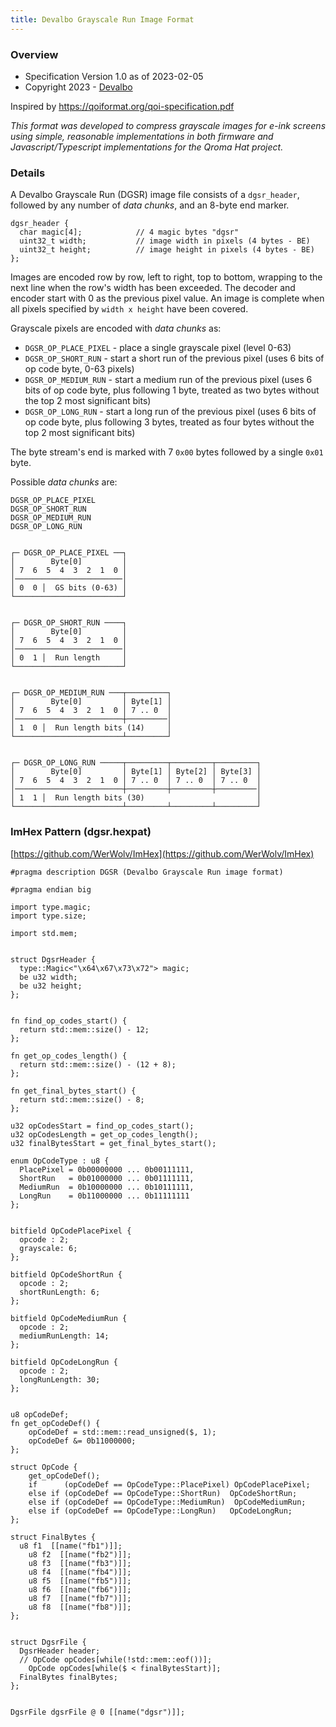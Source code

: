 ```yaml
---
title: Devalbo Grayscale Run Image Format
---
```


### Overview
* Specification Version 1.0 as of 2023-02-05
* Copyright 2023 - [Devalbo](https://www.devalbo.com)

Inspired by https://qoiformat.org/qoi-specification.pdf

*This format was developed to compress grayscale images for e-ink screens using simple, reasonable implementations in both firmware and Javascript/Typescript implementations for the Qroma Hat project.*

### Details

A Devalbo Grayscale Run (DGSR) image file consists of a `dgsr_header`, followed by any number of *data chunks*, and an 8-byte end marker.

```
dgsr_header {
  char magic[4];            // 4 magic bytes "dgsr"
  uint32_t width;           // image width in pixels (4 bytes - BE)
  uint32_t height;          // image height in pixels (4 bytes - BE)
};
```

Images are encoded row by row, left to right, top to bottom, wrapping to the next line when the row's width has been exceeded. The decoder and encoder start with 0 as the previous pixel value. An image is complete when all pixels specified by `width x height` have been covered. 

Grayscale pixels are encoded with *data chunks* as:
* `DGSR_OP_PLACE_PIXEL` - place a single grayscale pixel (level 0-63)
* `DGSR_OP_SHORT_RUN` - start a short run of the previous pixel (uses 6 bits of op code byte, 0-63 pixels)
* `DGSR_OP_MEDIUM_RUN` - start a medium run of the previous pixel (uses 6 bits of op code byte, plus following 1 byte, treated as two bytes without the top 2 most significant bits)
* `DGSR_OP_LONG_RUN` - start a long run of the previous pixel (uses 6 bits of op code byte, plus following 3 bytes, treated as four bytes without the top 2 most significant bits)

The byte stream's end is marked with 7 `0x00` bytes followed by a single `0x01` byte.

Possible *data chunks* are:

```
DGSR_OP_PLACE_PIXEL
DGSR_OP_SHORT_RUN
DGSR_OP_MEDIUM_RUN
DGSR_OP_LONG_RUN


┌─ DGSR_OP_PLACE_PIXEL ──┐
│        Byte[0]         │
│ 7  6  5  4  3  2  1  0 │
│────────────────────────│
│ 0  0 │  GS bits (0-63) │
└────────────────────────┘


┌─ DGSR_OP_SHORT_RUN ────┐
│        Byte[0]         │
│ 7  6  5  4  3  2  1  0 │
│────────────────────────│
│ 0  1 │  Run length     │
└────────────────────────┘


┌─ DGSR_OP_MEDIUM_RUN ───┬─────────┐
│        Byte[0]         │ Byte[1] │
│ 7  6  5  4  3  2  1  0 │ 7 .. 0  │
│────────────────────────┼─────────│
│ 1  0 │  Run length bits (14)     │
└────────────────────────┴─────────┘


┌─ DGSR_OP_LONG_RUN ─────┬─────────┬─────────┬─────────┐
│        Byte[0]         │ Byte[1] │ Byte[2] │ Byte[3] │
│ 7  6  5  4  3  2  1  0 │ 7 .. 0  │ 7 .. 0  │ 7 .. 0  │
│────────────────────────┼─────────┼─────────┼─────────│
│ 1  1 │  Run length bits (30)                         │
└────────────────────────┴─────────┴─────────┴─────────┘
```

### ImHex Pattern (dgsr.hexpat)

[https://github.com/WerWolv/ImHex](https://github.com/WerWolv/ImHex)

```
#pragma description DGSR (Devalbo Grayscale Run image format)

#pragma endian big

import type.magic;
import type.size;

import std.mem;


struct DgsrHeader {
  type::Magic<"\x64\x67\x73\x72"> magic;
  be u32 width;
  be u32 height;
};


fn find_op_codes_start() {
  return std::mem::size() - 12;
};

fn get_op_codes_length() {
  return std::mem::size() - (12 + 8);
};

fn get_final_bytes_start() {
  return std::mem::size() - 8;
};

u32 opCodesStart = find_op_codes_start();
u32 opCodesLength = get_op_codes_length();
u32 finalBytesStart = get_final_bytes_start();

enum OpCodeType : u8 {
  PlacePixel = 0b00000000 ... 0b00111111,
  ShortRun   = 0b01000000 ... 0b01111111,
  MediumRun  = 0b10000000 ... 0b10111111,
  LongRun    = 0b11000000 ... 0b11111111
};


bitfield OpCodePlacePixel {
  opcode : 2;
  grayscale: 6;
};

bitfield OpCodeShortRun {
  opcode : 2;
  shortRunLength: 6;
};

bitfield OpCodeMediumRun {
  opcode : 2;
  mediumRunLength: 14;
};

bitfield OpCodeLongRun {
  opcode : 2;
  longRunLength: 30;
};


u8 opCodeDef;
fn get_opCodeDef() {
    opCodeDef = std::mem::read_unsigned($, 1);
    opCodeDef &= 0b11000000;
};

struct OpCode {
    get_opCodeDef();
    if      (opCodeDef == OpCodeType::PlacePixel) OpCodePlacePixel;
    else if (opCodeDef == OpCodeType::ShortRun)  OpCodeShortRun;
    else if (opCodeDef == OpCodeType::MediumRun)  OpCodeMediumRun;
    else if (opCodeDef == OpCodeType::LongRun)   OpCodeLongRun;
};

struct FinalBytes {
  u8 f1  [[name("fb1")]];
	u8 f2  [[name("fb2")]];
	u8 f3  [[name("fb3")]];
	u8 f4  [[name("fb4")]];
	u8 f5  [[name("fb5")]];
	u8 f6  [[name("fb6")]];
	u8 f7  [[name("fb7")]];
	u8 f8  [[name("fb8")]];
};


struct DgsrFile {
  DgsrHeader header;
  // OpCode opCodes[while(!std::mem::eof())];
	OpCode opCodes[while($ < finalBytesStart)];
  FinalBytes finalBytes;
};


DgsrFile dgsrFile @ 0 [[name("dgsr")]];
```